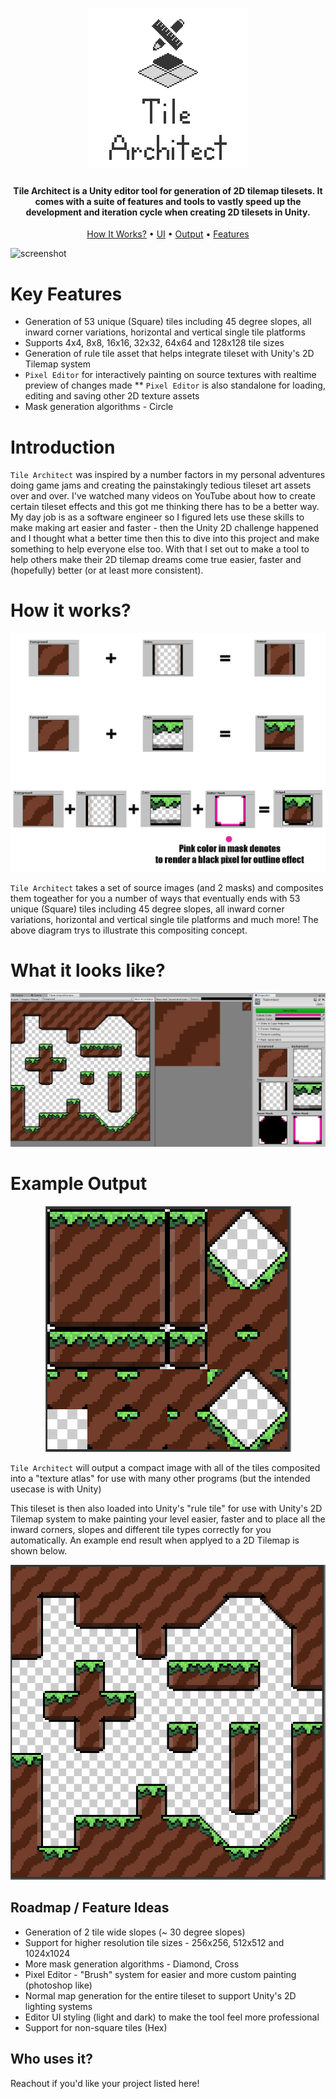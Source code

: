 <h1 align="center">
    <img src="./Logo.png" alt="Logo" />
</h1>

<h4 align="center">Tile Architect is a Unity editor tool for generation of 2D tilemap tilesets. It comes with a suite of features and tools to vastly speed up the development and iteration cycle when creating 2D tilesets in Unity.</h4>


<p align="center">
  <a href="#how-it-works">How It Works?</a> •
  <a href="#what-it-looks-like">UI</a> •
  <a href="#example-output">Output</a> •
  <a href="#current-features">Features</a>
</p>

![screenshot](<img src="./Banner.png" alt="Banner" />)

# Key Features
* Generation of 53 unique (Square) tiles including 45 degree slopes, all inward corner variations, horizontal and vertical single tile platforms
* Supports 4x4, 8x8, 16x16, 32x32, 64x64 and 128x128 tile sizes
* Generation of rule tile asset that helps integrate tileset with Unity's 2D Tilemap system
* `Pixel Editor` for interactively painting on source textures with realtime preview of changes made
** `Pixel Editor` is also standalone for loading, editing and saving other 2D texture assets
* Mask generation algorithms - Circle

# Introduction
`Tile Architect` was inspired by a number factors in my personal adventures doing game jams and creating the painstakingly tedious tileset art assets over and over.  I've watched many videos on YouTube about how to create certain tileset effects and this got me thinking there has to be a better way.  My day job is as a software engineer so I figured lets use these skills to make making art easier and faster - then the Unity 2D challenge happened and I thought what a better time then this to dive into this project and make something to help everyone else too.  With that I set out to make a tool to help others make their 2D tilemap dreams come true easier, faster and (hopefully) better (or at least more consistent).

# How it works?
<p align="center">
    <img src="./How-It-Works.png" alt="Compositing Demo" />
</p>

`Tile Architect` takes a set of source images (and 2 masks) and composites them togeather for you a number of ways that eventually ends with 53 unique (Square) tiles including 45 degree slopes, all inward corner variations, horizontal and vertical single tile platforms and much more!  The above diagram trys to illustrate this compositing concept.

# What it looks like?
<p align="center">
    <img src="./UI.png" alt="UI" />
</p>

# Example Output
<p align="center">
    <img src="./Tileset.png" alt="UI" />
</p>

`Tile Architect` will output a compact image with all of the tiles composited into a "texture atlas" for use with many other programs (but the intended usecase is with Unity)

This tileset is then also loaded into Unity's "rule tile" for use with Unity's 2D Tilemap system to make painting your level easier, faster and to place all the inward corners, slopes and different tile types correctly for you automatically.  An example end result when applyed to a 2D Tilemap is shown below.

<p align="center">
    <img src="./Tilemap.png" alt="UI" />
</p>

## Roadmap / Feature Ideas
* Generation of 2 tile wide slopes (~ 30 degree slopes)
* Support for higher resolution tile sizes - 256x256, 512x512 and 1024x1024
* More mask generation algorithms - Diamond, Cross
* Pixel Editor - "Brush" system for easier and more custom painting (photoshop like)
* Normal map generation for the entire tileset to support Unity's 2D lighting systems
* Editor UI styling (light and dark) to make the tool feel more professional
* Support for non-square tiles (Hex)

## Who uses it?

Reachout if you'd like your project listed here!